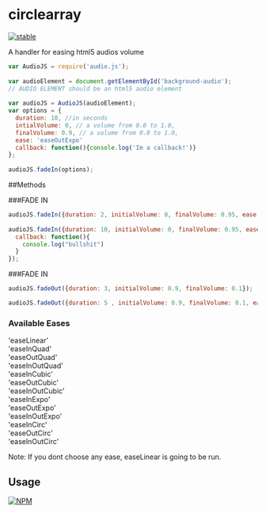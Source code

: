 # circlearray

[![stable](http://badges.github.io/stability-badges/dist/stable.svg)](http://github.com/badges/stability-badges)

A handler for easing html5 audios volume

```js
var AudioJS = require('audio.js');  
  
var audioElement = document.getElementById('background-audio');  
// AUDIO ELEMENT should be an html5 audio element  
  
var audioJS = AudioJS(audioElement);  
var options = {
  duration: 10, //in seconds
  intialVolume: 0, // a volume from 0.0 to 1.0,
  finalVolume: 0.9, // a volume from 0.0 to 1.0,
  ease: 'easeOutExpo'
  callback: function(){console.log('Im a callback!')}
};  
  
audioJS.fadeIn(options);

```

##Methods
  
###FADE IN
```js
audioJS.fadeIn({duration: 2, initialVolume: 0, finalVolume: 0.95, ease: 'easeOutExpo'});
  
audioJS.fadeIn({duration: 10, initialVolume: 0, finalVolume: 0.95, ease: 'easeOutExpo', 
  callback: function(){
    console.log("bullshit")
  }
});
```
###FADE IN
```js
audioJS.fadeOut({duration: 3, initialVolume: 0.9, finalVolume: 0.1});  

audioJS.fadeOut({duration: 5 , initialVolume: 0.9, finalVolume: 0.1, ease:'easeInQuad'});
```

### Available Eases  
'easeLinear'  
'easeInQuad'  
'easeOutQuad'  
'easeInOutQuad'  
'easeInCubic'  
'easeOutCubic'  
'easeInOutCubic'  
'easeInExpo'  
'easeOutExpo'  
'easeInOutExpo'  
'easeInCirc'  
'easeOutCirc'  
'easeInOutCirc'  

Note: If you dont choose any ease, easeLinear is going to be run.

## Usage

[![NPM](https://nodei.co/npm/audio.js.png)](https://www.npmjs.com/package/audio.js)
